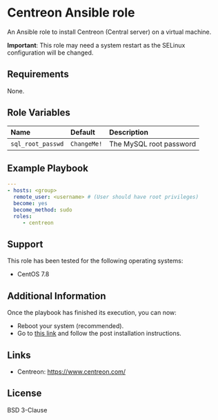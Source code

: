 Centreon Ansible role
=========

An Ansible role to install Centreon (Central server) on a virtual machine.

**Important**: This role may need a system restart as the SELinux configuration will be changed.

Requirements
------------

None.

Role Variables
--------------

| Name              | Default     | Description             |
| :---------------- | :---------- | :---------------------- |
| `sql_root_passwd` | `ChangeMe!` | The MySQL root password |

Example Playbook
----------------

  ```YAML
  ---
  - hosts: <group>
    remote_user: <username> # (User should have root privileges)
    become: yes
    become_method: sudo
    roles:
       - centreon
  ```

Support
-------

This role has been tested for the following operating systems:

- CentOS 7.8

Additional Information
----------------------

Once the playbook has finished its execution, you can now:

- Reboot your system (recommended).
- Go to [this link](https://docs.centreon.com/20.04/en/installation/web-and-post-installation.html) and follow the post installation instructions.

Links
-----

- Centreon: <https://www.centreon.com/>

License
-------

BSD 3-Clause
